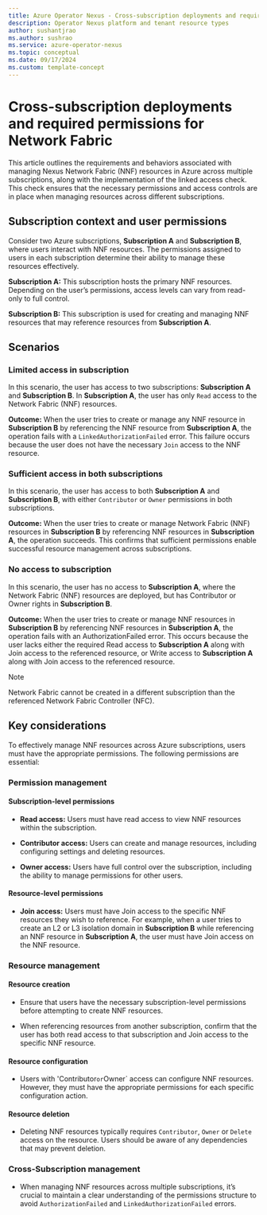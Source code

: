 ```yaml
---
title: Azure Operator Nexus - Cross-subscription deployments and required permissions for Network Fabric
description: Operator Nexus platform and tenant resource types
author: sushantjrao
ms.author: sushrao
ms.service: azure-operator-nexus
ms.topic: conceptual
ms.date: 09/17/2024
ms.custom: template-concept
---
```


# Cross-subscription deployments and required permissions for Network Fabric

This article outlines the requirements and behaviors associated with managing Nexus Network Fabric (NNF) resources in Azure across multiple subscriptions, along with the implementation of the linked access check. This check ensures that the necessary permissions and access controls are in place when managing resources across different subscriptions.

## Subscription context and user permissions

Consider two Azure subscriptions, **Subscription A** and **Subscription B**, where users interact with NNF resources. The permissions assigned to users in each subscription determine their ability to manage these resources effectively.

**Subscription A:** This subscription hosts the primary NNF resources. Depending on the user’s permissions, access levels can vary from read-only to full control.

**Subscription B:** This subscription is used for creating and managing NNF resources that may reference resources from **Subscription A**.

## Scenarios

### Limited access in subscription

In this scenario, the user has access to two subscriptions: **Subscription A** and **Subscription B**. In **Subscription A**, the user has only `Read` access to the Network Fabric (NNF) resources.

**Outcome:** When the user tries to create or manage any NNF resource in **Subscription B** by referencing the NNF resource from **Subscription A**, the operation fails with a `LinkedAuthorizationFailed` error. This failure occurs because the user does not have the necessary `Join` access to the NNF resource.

### Sufficient access in both subscriptions

In this scenario, the user has access to both **Subscription A** and **Subscription B**, with either `Contributor` or `Owner` permissions in both subscriptions.

**Outcome:** When the user tries to create or manage Network Fabric (NNF) resources in **Subscription B** by referencing NNF resources in **Subscription A**, the operation succeeds. This confirms that sufficient permissions enable successful resource management across subscriptions.

### No access to subscription

In this scenario, the user has no access to **Subscription A**, where the Network Fabric (NNF) resources are deployed, but has Contributor or Owner rights in **Subscription B**.

**Outcome:** When the user tries to create or manage NNF resources in **Subscription B** by referencing NNF resources in **Subscription A**, the operation fails with an AuthorizationFailed error. This occurs because the user lacks either the required Read access to **Subscription A** along with Join access to the referenced resource, or Write access to **Subscription A** along with Join access to the referenced resource.

>[!NOTE]
>Network Fabric cannot be created in a different subscription than the referenced Network Fabric Controller (NFC).

## Key considerations

To effectively manage NNF resources across Azure subscriptions, users must have the appropriate permissions. The following permissions are essential:

### Permission management 

#### Subscription-level permissions

- **Read access:** Users must have read access to view NNF resources within the subscription.

- **Contributor access:** Users can create and manage resources, including configuring settings and deleting resources.

- **Owner access:** Users have full control over the subscription, including the ability to manage permissions for other users.

#### Resource-level permissions

- **Join access:** Users must have Join access to the specific NNF resources they wish to reference. For example, when a user tries to create an L2 or L3 isolation domain in **Subscription B** while referencing an NNF resource in **Subscription A**, the user must have Join access on the NNF resource.

### Resource management

#### Resource creation

- Ensure that users have the necessary subscription-level permissions before attempting to create NNF resources.

- When referencing resources from another subscription, confirm that the user has both read access to that subscription and Join access to the specific NNF resource.

#### Resource configuration

- Users with 'Contributor` or `Owner` access can configure NNF resources. However, they must have the appropriate permissions for each specific configuration action.

#### Resource deletion

- Deleting NNF resources typically requires `Contributor`, `Owner` or `Delete` access on the resource. Users should be aware of any dependencies that may prevent deletion.

### Cross-Subscription management

- When managing NNF resources across multiple subscriptions, it’s crucial to maintain a clear understanding of the permissions structure to avoid `AuthorizationFailed` and `LinkedAuthorizationFailed` errors.